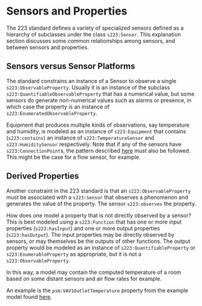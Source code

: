 # Sensors and Properties

The 223 standard defines a variety of specialized sensors defined as a hierarchy of subclasses under the class `s223:Sensor`. This explanation section discusses some common relationships among sensors, and between sensors and properties.

## Sensors versus Sensor Platforms
The standard constrains an instance of a Sensor to observe a single `s223:ObservableProperty`. Usually it is an instance of the subclass `s223:QuantifiableObservableProperty` that has a numerical value, but some sensors do generate non-numerical values such as alarms or presence, in which case the property is an instance of `s223:EnumeratedObservableProperty`. 

Equipment that produces multiple kinds of observations, say temperature and humidity, is modeled as an instance of `s223:Equipment` that contains (`s223:contains`) an instance of `s223:TemperatureSensor` and `s223:HumiditySensor` respectively. Note that if any of the sensors have `s223:ConnectionPoint`s, the pattern described [here](https://docs.open223.info/guides/design-patterns.html#containment) must also be followed. This might be the case for a flow sensor, for example.

## Derived Properties
Another constraint in the 223 standard is that an `s223:ObservableProperty` must be associated with a `s223:Sensor` that observes a phenomenon and generates the value of the property. The sensor `s223:observes` the property. 

How does one model a property that is not directly observed by a sensor? This is best modeled using a `s223:Function` that has one or more input properties (`s223:hasInput`) and one or more output properties (`s223:hasOutput`). The input properties may be directly observed by sensors, or may themselves be the outputs of other functions. The output property would be modeled as an instance of `s223:QuantifiableProperty` or `s223:EnumerableProperty` as appropriate, but it is not a `s223:ObservableProperty`.

In this way, a model may contain the computed temperature of a room based on some distant sensors and air flow rates for example.

An example is the `psm:VAV1OutletTemperature` property from the example model found [here](https://models.open223.info/examples/nist-bdg1-1.html).

